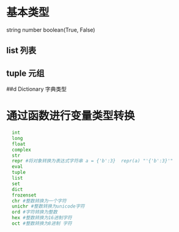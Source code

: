 
# 基本类型

 string
 number
 boolean(True, False)

## list 列表

## tuple 元组

##d Dictionary 字典类型

# 通过函数进行变量类型转换
```python
  int
  long
  float
  complex
  str
  repr #将对象转换为表达式字符串 a = {'b':3}  repr(a) "'{'b':3}'"
  eval
  tuple
  list
  set
  dict
  frozenset
  chr #整数转换为一个字符
  unichr #整数转换为unicode字符
  ord #字符转换为整数
  hex #整数转换为16进制字符
  oct #整数转换为8进制 字符
```